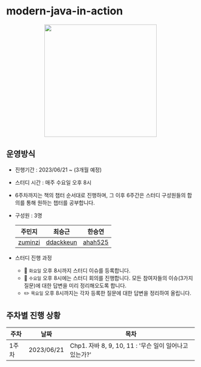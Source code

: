 # modern-java-in-action

<div align="center">
  <img src="https://github.com/WeeklyStudy/modern-java-in-action/assets/63441091/311bc8a9-29b6-4058-8d12-026527abfebf" width="300">
</div>


## 운영방식
- 진행기간 : 2023/06/21 ~ (3개월 예정)
- 스터디 시간 : 매주 수요일 오후 8시
- 6주차까지는 책의 챕터 순서대로 진행하며, 그 이후 6주간은 스터디 구성원들의 합의를 통해 원하는 챕터를 공부합니다.
- 구성원 : 3명
  
  |주민지|최승근|한승연|
  |----|-----|----|
  |[zuminzi](https://github.com/zuminzi)|[ddackkeun](https://github.com/ddackkeun)|[ahah525](https://github.com/ahah525)|
-  스터디 진행 과정
   - 📗 `화요일` 오후 8시까지 스터디 이슈를 등록합니다.
   - 🧐 `수요일` 오후 8시에는 스터디 회의를 진행합니다. 모든 참여자들의 이슈(3가지 질문)에 대한 답변을 미리 정리해오도록 합니다.
   - ✏️ `목요일` 오후 8시까지는 각자 등록한 질문에 대한 답변을 정리하여 올립니다. 
## 주차별 진행 상황
|주차| 날짜 | 목차 |
|---|-----|-----|
|1주차| 2023/06/21|Chp1. 자바 8, 9, 10, 11 : '무슨 일이 일어나고 있는가?'|

